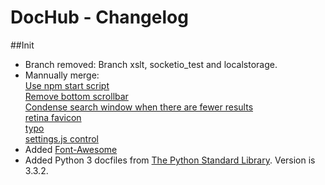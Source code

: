 DocHub - Changelog
======

##Init
* Branch removed: Branch xslt, socketio_test and localstorage.
* Mannually merge:
  <br />[Use npm start script](https://github.com/treydavis/dochub/commit/0625b9cf3d5fa42d519090ea3b5697fb8b68725e)
  <br />[Remove bottom scrollbar](https://github.com/kevinburke/dochub/commit/2162b925b6ab2e3b9308966f73e1d7b859cfe044)
  <br />[Condense search window when there are fewer results ](https://github.com/kevinburke/dochub/commit/b4f29a213665e7a4d52eef3f74047071043f7a36)
  <br />[retina favicon](https://github.com/jamiethepiper/dochub/commit/ccb855db3fc935023e4af0526b4e190c779425ba)
  <br />[typo](https://github.com/Fil/dochub/commit/09b3ca349b417222e38b059676afb46dc3d4abde)
  <br />[settings.js control](https://github.com/groovecoder/instacss/commit/38cdf05fc55aa6b7dc17c2ac3d79eb0f9ab0a175)
* Added [Font-Awesome](https://github.com/FortAwesome/Font-Awesome) 
* Added Python 3 docfiles from [The Python Standard Library](http://docs.python.org/3.3/library/). Version is 3.3.2.
